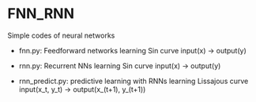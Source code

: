 # FNN_RNN
Simple codes of neural networks

- fnn.py: Feedforward networks
 learning Sin curve
 input(x) -> output(y)

- rnn.py: Recurrent NNs
 learning Sin curve
 input(x) -> output(y)

- rnn_predict.py: predictive learning with RNNs
 learning Lissajous curve
 input(x_t, y_t) -> output(x_(t+1), y_(t+1))
